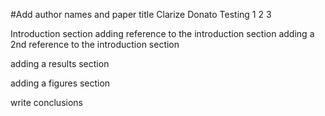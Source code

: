 #Add author names and paper title 
Clarize Donato Testing 1 2 3 

Introduction section 
adding reference to the introduction section 
adding a 2nd reference to the introduction section

adding a results section

adding a figures section

write conclusions
